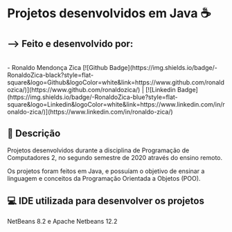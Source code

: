 <h1>Projetos desenvolvidos em Java ☕</h1> 

<h2>--> Feito e desenvolvido por:</h2> 
  <br/> - Ronaldo Mendonça Zica
  [![Github Badge](https://img.shields.io/badge/-RonaldoZica-black?style=flat-square&logo=Github&logoColor=white&link=https://www.github.com/ronaldozica/)](https://www.github.com/ronaldozica/) |
  [![Linkedin Badge](https://img.shields.io/badge/-RonaldoZica-blue?style=flat-square&logo=Linkedin&logoColor=white&link=https://www.linkedin.com/in/ronaldo-zica/)](https://www.linkedin.com/in/ronaldo-zica/)

<h2> 🔎 Descrição </h2> 
<p> Projetos desenvolvidos durante a disciplina de Programação de Computadores 2, no segundo semestre de 2020 através do ensino remoto.</p>
<p> Os projetos foram feitos em Java, e possuíam o objetivo de ensinar a linguagem e conceitos da Programação Orientada a Objetos (POO).</p>

<h2> 💻 IDE utilizada para desenvolver os projetos </h2> 
<p> NetBeans 8.2 e Apache Netbeans 12.2 </p>
